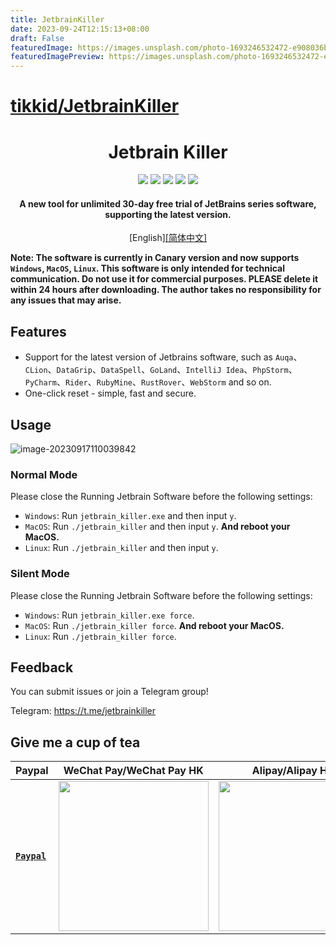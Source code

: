 ```yaml
---
title: JetbrainKiller
date: 2023-09-24T12:15:13+08:00
draft: False
featuredImage: https://images.unsplash.com/photo-1693246532472-e908036be6df?ixid=M3w0NjAwMjJ8MHwxfHJhbmRvbXx8fHx8fHx8fDE2OTU1Mjg4MzZ8&ixlib=rb-4.0.3
featuredImagePreview: https://images.unsplash.com/photo-1693246532472-e908036be6df?ixid=M3w0NjAwMjJ8MHwxfHJhbmRvbXx8fHx8fHx8fDE2OTU1Mjg4MzZ8&ixlib=rb-4.0.3
---
```


# [tikkid/JetbrainKiller](https://github.com/tikkid/JetbrainKiller)

<div align="center">
    <h1>Jetbrain Killer</h1>
    <div>
    <a target="_blank" href="https://github.com/tikkid/JetbrainKiller/releases">
        <img src="https://img.shields.io/badge/latest%20version-v0.5.0.Canary-blue.svg?style=flat" /></a>
<!-- <img src="https://img.shields.io/badge/preview%20version-v0.8.0%20Beta-orange.svg?style=flat"></img> -->
    <img src="https://img.shields.io/badge/license-MIT-brightgreen.svg?style=flat" />
    <img src="https://img.shields.io/badge/-Windows-blue?logo=windows&logoColor=white" />
    <img src="https://img.shields.io/badge/-macOS-black?&logo=apple&logoColor=white" />
    <img src="https://img.shields.io/badge/-Linux-6C6694?&logo=linux&logoColor=white" />
    <h4>A new tool for unlimited 30-day free trial of JetBrains series software, supporting the latest version.</h4>
        <p>[English]<a href="README_ZH-CN.md"><span>[简体中文]</span></a></p>
        </div>
</div>


**Note: The software is currently in Canary version and now supports `Windows`, `MacOS`, `Linux`. This software is only intended for technical communication. Do not use it for commercial purposes. PLEASE delete it within 24 hours after downloading. The author takes no responsibility for any issues that may arise.**

## Features

* Support for the latest version of Jetbrains software, such as `Auqa`、`CLion`、`DataGrip`、`DataSpell`、`GoLand`、`IntelliJ Idea`、`PhpStorm`、`PyCharm`、`Rider`、`RubyMine`、`RustRover`、`WebStorm` and so on.
* One-click reset - simple, fast and secure.

## Usage

![image-20230917110039842](demo.png)

### Normal Mode
Please close the Running Jetbrain Software before the following settings:
* `Windows`: Run `jetbrain_killer.exe` and then input `y`.
* `MacOS`: Run `./jetbrain_killer` and then input `y`. **And reboot your MacOS.**
* `Linux`: Run `./jetbrain_killer` and then input `y`.

### Silent Mode
Please close the Running Jetbrain Software before the following settings:
* `Windows`: Run `jetbrain_killer.exe force`.
* `MacOS`: Run `./jetbrain_killer force`. **And reboot your MacOS.**
* `Linux`: Run `./jetbrain_killer force`.

## Feedback

You can submit issues or join a Telegram group!

Telegram: https://t.me/jetbrainkiller

## Give me a cup of tea

| Paypal | WeChat Pay/WeChat Pay HK | Alipay/Alipay HK |
| --- | --- | --- |
| [**`Paypal`**](https://www.paypal.com/paypalme/haoyu94) | <img src="wechat.png" height="240" /> | <img src="alipay.png" height="240" /> |
